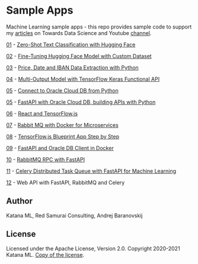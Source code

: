 # Sample Apps
Machine Learning sample apps - this repo provides sample code to support my [articles](https://towardsdatascience.com/@andrejusb) on Towards Data Science and Youtube [channel](https://www.youtube.com/channel/UCqSX0Z20QCEE7tZKaQ4pS3Q).

[01](https://github.com/katanaml/sample-apps/tree/master/01) - [Zero-Shot Text Classification with Hugging Face](https://towardsdatascience.com/zero-shot-text-classification-with-hugging-face-7f533ba83cd6)

[02](https://github.com/katanaml/sample-apps/tree/master/02) - [Fine-Tuning Hugging Face Model with Custom Dataset](https://towardsdatascience.com/fine-tuning-hugging-face-model-with-custom-dataset-82b8092f5333)

[03](https://github.com/katanaml/sample-apps/tree/master/03) - [Price, Date and IBAN Data Extraction with Python](https://medium.com/katanaml/price-date-and-iban-data-extraction-with-python-7f26b318104)

[04](https://github.com/katanaml/sample-apps/tree/master/04) - [Multi-Output Model with TensorFlow Keras Functional API](https://towardsdatascience.com/multi-output-model-with-tensorflow-keras-functional-api-875dd89aa7c6)

[05](https://github.com/katanaml/sample-apps/tree/master/05) - [Connect to Oracle Cloud DB from Python](https://www.youtube.com/watch?v=tC6SIZ6c-Ss)

[05](https://github.com/katanaml/sample-apps/tree/master/05) - [FastAPI with Oracle Cloud DB, building APIs with Python](https://www.youtube.com/watch?v=uINJJy8X1S0)

[06](https://github.com/katanaml/sample-apps/tree/master/06) - [React and TensorFlow.js](https://www.youtube.com/watch?v=X6uarGwclwI)

[07](https://github.com/katanaml/sample-apps/tree/master/07) - [Rabbit MQ with Docker for Microservices](https://www.youtube.com/watch?v=oxhAaA_e2SA)

[08](https://github.com/katanaml/sample-apps/tree/master/08) - [TensorFlow.js Blueprint App Step by Step](https://www.youtube.com/watch?v=_2I5Q3N-AQU)

[09](https://github.com/katanaml/sample-apps/tree/master/09/backend-app) - [FastAPI and Oracle DB Client in Docker](https://www.youtube.com/watch?v=iGM01cYMRRQ)

[10](https://github.com/katanaml/sample-apps/tree/master/10) - [RabbitMQ RPC with FastAPI](https://www.youtube.com/watch?v=coMpv5HaCXE)

[11](https://github.com/katanaml/sample-apps/tree/master/11) - [Celery Distributed Task Queue with FastAPI for Machine Learning](https://www.youtube.com/watch?v=cU1nHFQ1Ddk)

[12](https://github.com/katanaml/katana-skipper) - Web API with FastAPI, RabbitMQ and Celery

## Author

Katana ML, Red Samurai Consulting, Andrej Baranovskij

## License

Licensed under the Apache License, Version 2.0. Copyright 2020-2021 Katana ML. [Copy of the license](https://github.com/katanaml/sample-apps/blob/master/LICENSE).
